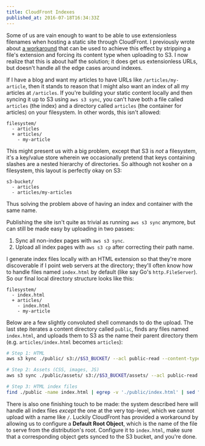 ```yaml
---
title: CloudFront Indexes
published_at: 2016-07-18T16:34:33Z
---
```


Some of us are vain enough to want to be able to use extensionless filenames
when hosting a static site through CloudFront. I previously wrote about [a
workaround][workaround] that can be used to achieve this effect by stripping a
file's extension and forcing its content type when uploading to S3. I now
realize that this is about half the solution; it does get us extensionless
URLs, but doesn't handle all the edge cases around indexes.

If I have a blog and want my articles to have URLs like `/articles/my-article`,
then it stands to reason that I might also want an index of all my articles at
`/articles`. If you're building your static content locally and then syncing it
up to S3 using `aws s3 sync`, you can't have both a file called `articles` (the
index) and a directory called `articles` (the container for articles) on your
filesystem. In other words, this isn't allowed:

```
filesystem/
  - articles
  + articles/
    - my-article
```

This might present us with a big problem, except that S3 is _not_ a filesystem,
it's a key/value store wherein we occasionally pretend that keys containing
slashes are a nested hierarchy of directories. So although not kosher on a
filesystem, this layout is perfectly okay on S3:

```
s3-bucket/
  - articles
  - articles/my-articles
```

Thus solving the problem above of having an index and container with the same
name.

Publishing the site isn't quite as trivial as running `aws s3 sync` anymore,
but can still be made easy by uploading in two passes:

1. Sync all non-index pages with `aws s3 sync`.
2. Upload all index pages with `aws s3 cp` after correcting their path name.

I generate index files locally with an HTML extension so that they're more
discoverable if I point web servers at the directory; they'll often know how to
handle files named `index.html` by default (like say Go's `http.FileServer`).
So our final local directory structure looks like this:

```
filesystem/
  - index.html
  + articles/
    - index.html
    - my-article
```

Below are a few slightly convoluted shell commands to do the upload. The last
step iterates a content directory called `public`, finds any files named
`index.html`, and uploads them to S3 as the name their parent directory them
(e.g. `articles/index.html` becomes `articles`):

``` sh
# Step 1: HTML
aws s3 kync ./public/ s3://$S3_BUCKET/ --acl public-read --content-type text/html --delete --exclude 'assets*'

# Step 2: Assets (CSS, images, JS)
aws s3 sync ./public/assets/ s3://$S3_BUCKET/assets/ --acl public-read --delete

# Step 3: HTML index files
find ./public -name index.html | egrep -v './public/index.html' | sed "s|^\./public/||" | xargs -I{} -n1 dirname {} | xargs -I{} -n1 aws s3 cp ./public/{}/index.html s3://$S3_BUCKET/{} --acl public-read --content-type text/html
```

There is also one finishing touch to be made: the system described here will
handle all index files _except_ the one at the very top-level, which we cannot
upload with a name like `/`. Luckily CloudFront has provided a workaround by
allowing us to configure a **Default Root Object**, which is the name of the
file to serve from the distribution's root. Configure it to `index.html`, make
sure that a corresponding object gets synced to the S3 bucket, and you're
done.

[workaround]: /fragments/aws-static-hosting-workaround
